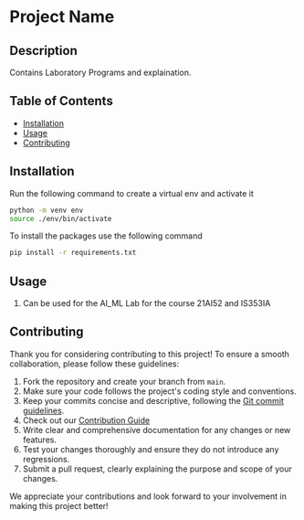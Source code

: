 # Project Name

## Description

Contains Laboratory Programs and explaination.

## Table of Contents

- [Installation](#installation)
- [Usage](#usage)
- [Contributing](#contributing)

## Installation

Run the following command to create a virtual env and activate it

```bash
python -m venv env
source ./env/bin/activate
```

To install the packages use the following command

```bash
pip install -r requirements.txt
```

## Usage

1. Can be used for the AI_ML Lab for the course 21AI52 and IS353IA

## Contributing

Thank you for considering contributing to this project! To ensure a smooth collaboration, please follow these guidelines:

1. Fork the repository and create your branch from `main`.
2. Make sure your code follows the project's coding style and conventions.
3. Keep your commits concise and descriptive, following the [Git commit guidelines](https://git-scm.com/book/en/v2/Distributed-Git-Contributing-to-a-Project#_commit_guidelines).
4. Check out our [Contribution Guide](Contribution.md)
5. Write clear and comprehensive documentation for any changes or new features.
6. Test your changes thoroughly and ensure they do not introduce any regressions.
7. Submit a pull request, clearly explaining the purpose and scope of your changes.

We appreciate your contributions and look forward to your involvement in making this project better!
